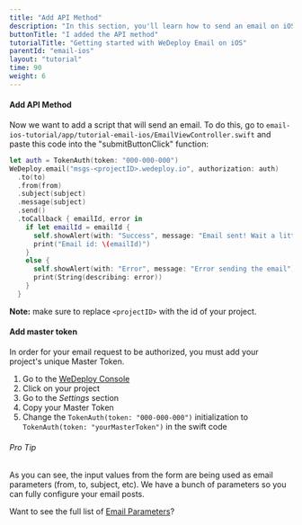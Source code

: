 ```yaml
---
title: "Add API Method"
description: "In this section, you'll learn how to send an email on iOS using the WeDeploy API Client."
buttonTitle: "I added the API method"
tutorialTitle: "Getting started with WeDeploy Email on iOS"
parentId: "email-ios"
layout: "tutorial"
time: 90
weight: 6
---
```


#### Add API Method

Now we want to add a script that will send an email. To do this, go to `email-ios-tutorial/app/tutorial-email-ios/EmailViewController.swift` and paste this code into the "submitButtonClick" function:

```swift
let auth = TokenAuth(token: "000-000-000")
WeDeploy.email("msgs-<projectID>.wedeploy.io", authorization: auth)
  .to(to)
  .from(from)
  .subject(subject)
  .message(subject)
  .send()
  .toCallback { emailId, error in
    if let emailId = emailId {
      self.showAlert(with: "Success", message: "Email sent! Wait a little bit until it arrives :)")
      print("Email id: \(emailId)")
    }
    else {
      self.showAlert(with: "Error", message: "Error sending the email")
      print(String(describing: error))
    }
  }
```

**Note:** make sure to replace `<projectID>` with the id of your project.

#### Add master token

In order for your email request to be authorized, you must add your project's unique Master Token.

1. Go to the <a href="https://console.wedeploy.com" target="_blank">WeDeploy Console</a>
2. Click on your project
3. Go to the _Settings_ section
4. Copy your Master Token
5. Change the `TokenAuth(token: "000-000-000")` initialization to `TokenAuth(token: "yourMasterToken")` in the swift code

<aside>

###### <span class="icon-16-star"></span> Pro Tip

As you can see, the input values from the form are being used as email parameters (from, to, subject, etc). We have a bunch of parameters so you can fully configure your email posts.

Want to see the full list of <a href="/docs/email/sending-email/" target="_blank">Email Parameters</a>?

</aside>
